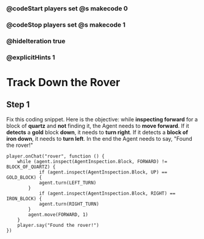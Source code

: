 ### @codeStart players set @s makecode 0
### @codeStop players set @s makecode 1

### @hideIteration true 
### @explicitHints 1


# Track Down the Rover 

## Step 1
Fix this coding snippet. Here is the objective: while **inspecting forward** for a block of **quartz** and **not** finding it, the Agent needs to **move forward**. If it **detects** a **gold** block **down**, it needs to **turn right**. If it detects a **block of iron down**, it needs to **turn left**. In the end the Agent needs to say, "Found the rover!"




```template
player.onChat("rover", function () {
    while (agent.inspect(AgentInspection.Block, FORWARD) != BLOCK_OF_QUARTZ) {
            if (agent.inspect(AgentInspection.Block, UP) == GOLD_BLOCK) {
            agent.turn(LEFT_TURN)
        }
            if (agent.inspect(AgentInspection.Block, RIGHT) == IRON_BLOCK) {
            agent.turn(RIGHT_TURN)
        }
        agent.move(FORWARD, 1)
    }
    player.say("Found the rover!")
})
```

